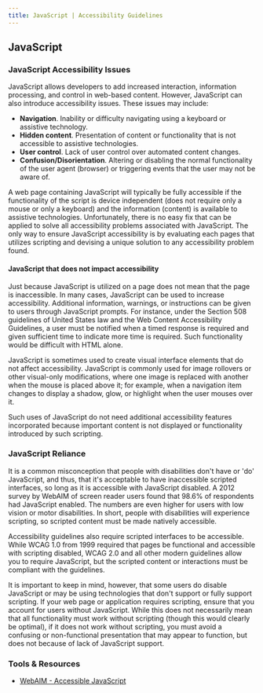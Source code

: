```yaml
---
title: JavaScript | Accessibility Guidelines
---
```


## JavaScript
### JavaScript Accessibility Issues
JavaScript allows developers to add increased interaction, information processing, and control in web-based content. However, JavaScript can also introduce accessibility issues. These issues may include:

* **Navigation**. Inability or difficulty navigating using a keyboard or assistive technology.
* **Hidden content**. Presentation of content or functionality that is not accessible to assistive technologies.
* **User control**. Lack of user control over automated content changes.
* **Confusion/Disorientation**. Altering or disabling the normal functionality of the user agent (browser) or triggering events that the user may not be aware of.

A web page containing JavaScript will typically be fully accessible if the functionality of the script is device independent (does not require only a mouse or only a keyboard) and the information (content) is available to assistive technologies. Unfortunately, there is no easy fix that can be applied to solve all accessibility problems associated with JavaScript. The only way to ensure JavaScript accessibility is by evaluating each pages that utilizes scripting and devising a unique solution to any accessibility problem found.

#### JavaScript that does not impact accessibility
Just because JavaScript is utilized on a page does not mean that the page is inaccessible. In many cases, JavaScript can be used to increase accessibility. Additional information, warnings, or instructions can be given to users through JavaScript prompts. For instance, under the Section 508 guidelines of United States law and the Web Content Accessibility Guidelines, a user must be notified when a timed response is required and given sufficient time to indicate more time is required. Such functionality would be difficult with HTML alone.

JavaScript is sometimes used to create visual interface elements that do not affect accessibility. JavaScript is commonly used for image rollovers or other visual-only modifications, where one image is replaced with another when the mouse is placed above it; for example, when a navigation item changes to display a shadow, glow, or highlight when the user mouses over it.

Such uses of JavaScript do not need additional accessibility features incorporated because important content is not displayed or functionality introduced by such scripting.

### JavaScript Reliance
It is a common misconception that people with disabilities don't have or 'do' JavaScript, and thus, that it's acceptable to have inaccessible scripted interfaces, so long as it is accessible with JavaScript disabled. A 2012 survey by WebAIM of screen reader users found that 98.6% of respondents had JavaScript enabled. The numbers are even higher for users with low vision or motor disabilities. In short, people with disabilities will experience scripting, so scripted content must be made natively accessible.

Accessibility guidelines also require scripted interfaces to be accessible. While WCAG 1.0 from 1999 required that pages be functional and accessible with scripting disabled, WCAG 2.0 and all other modern guidelines allow you to require JavaScript, but the scripted content or interactions must be compliant with the guidelines.

It is important to keep in mind, however, that some users do disable JavaScript or may be using technologies that don't support or fully support scripting. If your web page or application requires scripting, ensure that you account for users without JavaScript. While this does not necessarily mean that all functionality must work without scripting (though this would clearly be optimal), if it does not work without scripting, you must avoid a confusing or non-functional presentation that may appear to function, but does not because of lack of JavaScript support.

### Tools & Resources
* [WebAIM - Accessible JavaScript](http://webaim.org/techniques/javascript/)
